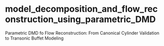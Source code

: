 # model_decomposition_and_flow_reconstruction_using_parametric_DMD
Parametric DMD fo Flow Reconstruction: From Canonical Cylinder Validation to Transonic Buffet Modeling
